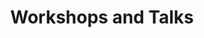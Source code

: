 ---
layout: talks
permalink: /talks/
title: Workshops and Talks
description: 
nav: true
nav_order: 5

workshops:
  - name: "Summer School on Applied Combinatorics – Cryptography and Combinatorial Topology"
    date: 11 - 23 July 2022, TCG CREST
    description: "The program covered three main areas: 
    Foundations, which focused on combinatorial mathematics, including Polya Theory, Graph Theory, and Number Theory,
    Cryptography, which explored cryptographic methods like Ciphers and Public Key Cryptography, with an introduction to Quantum Computation and Combinatorial Topology exploring the Topological Tverberg Problem and Discrete Morse Theory."
    link: "https://www.tcgcrest.org/crest-school-2022/"
  - name: "Amazon Machine Learning Summer School"
    date: July 2022
    description: "Learnt key topics like Supervised Learning, Deep Neural Networks, Deep Learning, Dimensionality Reduction and advanced topics Probabilistic Graphical Models, Sequential Learning, Causal Inference and Reinforcement Learning."
    link: "https://www.amazon.science/academic-engagements/second-annual-ml-summer-school-amazon-india"
  - name: "Winter School on Blockchain and Cryptography"
    date: 2 - 27 Dec 2019, IISER Pune
    description: "Conducted an in-depth exploration of Blockchain architecture and Distributed Ledger Technologies, focusing on their applications beyond finance in areas like supply chain, healthcare, and voting systems. This included studying various consensus mechanisms such as proof of work and proof of stake, and analyzing the security aspects of Blockchain 1.0, 2.0, and the Tangle, identifying key vulnerabilities and risks."
    link: "https://sites.google.com/site/anindyagoswami/teaching/w2019"

talks:
  - title: "Unsupervised Learning"
    thumbnail: ../assets/img/Unsupervised_learning.png
    date: 9 April 2024, St. Stephen's College, DU
    description: "This talk was a part of a workshop at DU. Unsupervised Learning is a class of ML methods for learning unlabelled data. We discussed Latent Variable Models, SVD, PCA, Autoencoders, t-SNE, Variational Inference and K-means clustering"
    link: ../assets/pdf/Unsupervised_Learning_Stephen.pdf
  - title: "Deep Item Response Theory"
    thumbnail: ../assets/img/deep_irt.png
    date: 11 September 2023, IIT-Bombay
    description: "Deep Item Response Theory (Deep IRT) is an extension of the traditional IRT which is used to analyze the properties of tests and items in educational assessments, focusing on the relationship between the latent traits of individuals and their item responses. Deep IRT takes this further by employing deep learning techniques like attention to model complex non-linear relationships between items and latent traits."
    link: ../assets/pdf/Presentation_Deep_learning_IRT_final.pdf
  - title: "MS Thesis Defense"
    date: 11 July 2023, IISER-Kolkata, MPI-NAT
    thumbnail: ../assets/img/ms_page2.png
    description: "My Master's Thesis under Prof. Johannes Soeding was presented in front of the Quantitative and Computational Biology group at MPI-NAT along with my mentors Prof. Satyaki Mazumder and Prof. Anirvan Chakraborty at IISER Kolkata."
    link: ../assets/pdf/MS_Thesis_Presentation.pdf
  - title: "Variational Inference"
    date: 10 November 2022, IISER-Kolkata
    thumbnail: ../assets/img/vi.png
    description: "Variational Inference offers an alternative to MCMC for approximating complex posterior distributions. This was an introductory talk introducing the basics of VI and how the seminal paper on Stochastic Variational Inference helped make VI faster and scalable."
    link: ../assets/pdf/vi_talk.pdf
  - title: "Computational Number Theory"
    date: 12 October 2022, IISER-Kolkata
    thumbnail: ../assets/img/img1_talk1.jpg
    description: "An introductory talk on CNT introducing Fast Exponentiation, Euler Theorem, Gauss Divisor Lemma and Modular Inversion."
    link: ../assets/pdf/Fast_Exp_Talk.pdf
  - title: "Speech Enhancement in TTS Systems"
    date: 15 December 2021, Skit AI  
    thumbnail: ../assets/img/Skit_TTS.png
    description: "My findings on enhancing speech in TTS Systems using Signal Processing, ML and DL techniques presented to the Tech team of Skit AI."
    link: ../assets/pdf/Speech_Enhancement_in_TTS_Skit.pdf
---